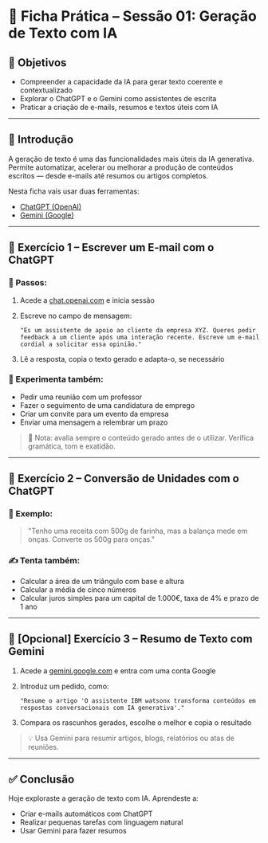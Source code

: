 # 🧪 Ficha Prática – Sessão 01: Geração de Texto com IA

## 🎯 Objetivos

- Compreender a capacidade da IA para gerar texto coerente e contextualizado
- Explorar o ChatGPT e o Gemini como assistentes de escrita
- Praticar a criação de e-mails, resumos e textos úteis com IA

---

## 🧠 Introdução

A geração de texto é uma das funcionalidades mais úteis da IA generativa. Permite automatizar, acelerar ou melhorar a produção de conteúdos escritos — desde e-mails até resumos ou artigos completos.

Nesta ficha vais usar duas ferramentas:
- [ChatGPT (OpenAI)](https://chat.openai.com/)
- [Gemini (Google)](https://gemini.google.com/?hl=pt-PT)

---

## 🧪 Exercício 1 – Escrever um E-mail com o ChatGPT

### 🔹 Passos:
1. Acede a [chat.openai.com](https://chat.openai.com/) e inicia sessão
2. Escreve no campo de mensagem:

   ```
   "És um assistente de apoio ao cliente da empresa XYZ. Queres pedir feedback a um cliente após uma interação recente. Escreve um e-mail cordial a solicitar essa opinião."
   ```

3. Lê a resposta, copia o texto gerado e adapta-o, se necessário

### 🧩 Experimenta também:

- Pedir uma reunião com um professor
- Fazer o seguimento de uma candidatura de emprego
- Criar um convite para um evento da empresa
- Enviar uma mensagem a relembrar um prazo

> 📝 Nota: avalia sempre o conteúdo gerado antes de o utilizar. Verifica gramática, tom e exatidão.

---

## 🧪 Exercício 2 – Conversão de Unidades com o ChatGPT

### 🔹 Exemplo:

> "Tenho uma receita com 500g de farinha, mas a balança mede em onças. Converte os 500g para onças."

### ✍️ Tenta também:
- Calcular a área de um triângulo com base e altura
- Calcular a média de cinco números
- Calcular juros simples para um capital de 1.000€, taxa de 4% e prazo de 1 ano

---

## 🧪 [Opcional] Exercício 3 – Resumo de Texto com Gemini

1. Acede a [gemini.google.com](https://gemini.google.com/?hl=pt-PT) e entra com uma conta Google
2. Introduz um pedido, como:

   ```
   "Resume o artigo 'O assistente IBM watsonx transforma conteúdos em respostas conversacionais com IA generativa'."
   ```

3. Compara os rascunhos gerados, escolhe o melhor e copia o resultado

> 💡 Usa Gemini para resumir artigos, blogs, relatórios ou atas de reuniões.

---

## ✅ Conclusão

Hoje exploraste a geração de texto com IA. Aprendeste a:

- Criar e-mails automáticos com ChatGPT
- Realizar pequenas tarefas com linguagem natural
- Usar Gemini para fazer resumos
